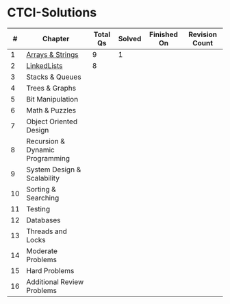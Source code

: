 # CTCI-Solutions


| #  	| Chapter                                                                                         	| Total Qs 	| Solved 	| Finished On 	| Revision Count 	|
|----	|-------------------------------------------------------------------------------------------------	|----------	|--------	|-------------	|----------------	|
| 1  	| [Arrays & Strings](https://github.com/HunkWhoCodes/CTCI-Solutions/tree/main/1.ArraysAndStrings) 	| 9        	| 1      	|             	|                	|
| 2  	| [LinkedLists](https://github.com/HunkWhoCodes/CTCI-Solutions/tree/main/1.ArraysAndStrings)      	| 8        	|        	|             	|                	|
| 3  	| Stacks & Queues                                                                                 	|          	|        	|             	|                	|
| 4  	| Trees & Graphs                                                                                  	|          	|        	|             	|                	|
| 5  	| Bit Manipulation                                                                                	|          	|        	|             	|                	|
| 6  	| Math & Puzzles                                                                                  	|          	|        	|             	|                	|
| 7  	| Object Oriented Design                                                                          	|          	|        	|             	|                	|
| 8  	| Recursion & Dynamic Programming                                                                 	|          	|        	|             	|                	|
| 9  	| System Design & Scalability                                                                     	|          	|        	|             	|                	|
| 10 	| Sorting & Searching                                                                             	|          	|        	|             	|                	|
| 11 	| Testing                                                                                         	|          	|        	|             	|                	|
| 12 	| Databases                                                                                       	|          	|        	|             	|                	|
| 13 	| Threads and Locks                                                                               	|          	|        	|             	|                	|
| 14 	| Moderate Problems                                                                               	|          	|        	|             	|                	|
| 15 	| Hard Problems                                                                                   	|          	|        	|             	|                	|
| 16 	| Additional Review Problems                                                                      	|          	|        	|             	|                	|
